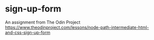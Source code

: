 # sign-up-form
An assignment from The Odin Project https://www.theodinproject.com/lessons/node-path-intermediate-html-and-css-sign-up-form
